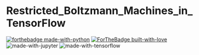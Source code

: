 # Restricted_Boltzmann_Machines_in_TensorFlow

[![forthebadge made-with-python](http://ForTheBadge.com/images/badges/made-with-python.svg)](https://www.python.org/)
[![ForTheBadge built-with-love](http://ForTheBadge.com/images/badges/built-with-love.svg)](http://kambojtarun.pythonanywhere.com/)<br>
![made-with-jupyter](https://img.shields.io/badge/jupyter-6.0-ff7a05?style=for-the-badge&logo=Jupyter)
![made-with-tensorflow](https://img.shields.io/badge/TensorFlow-2.2-FF6F00?style=for-the-badge&logo=TensorFlow)

